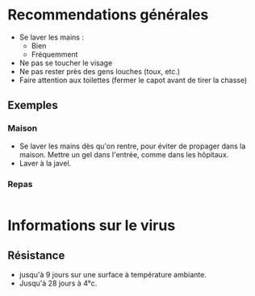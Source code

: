 # Recommendations générales
* Se laver les mains :
  * Bien
  * Fréquemment
* Ne pas se toucher le visage
* Ne pas rester près des gens louches (toux, etc.)
* Faire attention aux toilettes (fermer le capot avant de tirer la chasse)

## Exemples
### Maison
* Se laver les mains dès qu'on rentre, pour éviter de propager dans la maison. Mettre un gel dans l'entrée, comme dans les hôpitaux.
* Laver à la javel.
### Repas

```markdown
```
# Informations sur le virus
## Résistance
* jusqu'à 9 jours sur une surface à température ambiante.
* Jusqu'à 28 jours à 4°c.
